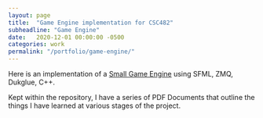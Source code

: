 ```yaml
---
layout: page
title:  "Game Engine implementation for CSC482"
subheadline: "Game Engine"
date:   2020-12-01 00:00:00 -0500
categories: work
permalink: "/portfolio/game-engine/"
---
```


Here is an implementation of a [Small Game Engine](https://github.com/Starviling/small-game-engine/tree/main/Class%20Final%20Version/GameDesign%20Project) using SFML, ZMQ, Dukglue, C++.

Kept within the repository, I have a series of PDF Documents that outline the things I have learned at various stages of the project.

